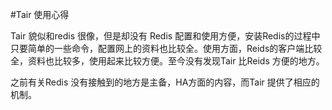 #Tair 使用心得

Tair 貌似和redis 很像，但是却没有 Redis 配置和使用方便，安装Redis的过程中只要简单的一些命令，配置网上的资料也比较全。使用方面，Reids的客户端比较全，资料也比较多，使用起来比较方便。至今没有发现Tair 比Reids 方便的地方。

之前有关Redis 没有接触到的地方是主备，HA方面的内容，而Tair 提供了相应的机制。